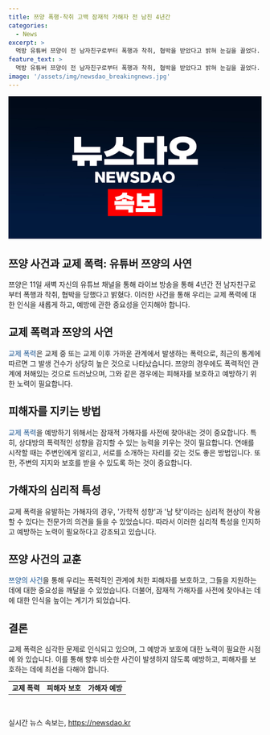 ```yaml
---
title: 쯔양 폭행·착취 고백 잠재적 가해자 전 남친 4년간
categories:
  - News
excerpt: >
  먹방 유튜버 쯔양이 전 남자친구로부터 폭행과 착취, 협박을 받았다고 밝혀 눈길을 끌었다. 김 변호사는 쯔양의 피해사실과 증거를 언급했으나, 사건 진행 중 남자친구의 사망으로 형사 고소는 불송치되었고, 쯔양은 최소 40억원의 미정산금을 받았다. 전문가들은 교제 폭력이 증가하고, 상대의 가학성이 영향을 미치는 것으로 분석하며, 예방을 위해 주변인에게 알리고 객관적인 판단을 돕는 것이 중요하다고 강조했다.
feature_text: >
  먹방 유튜버 쯔양이 전 남자친구로부터 폭행과 착취, 협박을 받았다고 밝혀 눈길을 끌었다. 김 변호사는 쯔양의 피해사실과 증거를 언급했으나, 사건 진행 중 남자친구의 사망으로 형사 고소는 불송치되었고, 쯔양은 최소 40억원의 미정산금을 받았다. 전문가들은 교제 폭력이 증가하고, 상대의 가학성이 영향을 미치는 것으로 분석하며, 예방을 위해 주변인에게 알리고 객관적인 판단을 돕는 것이 중요하다고 강조했다.
image: '/assets/img/newsdao_breakingnews.jpg'
---
```


<p><img src="/assets/img/newsdao_breakingnews.jpg" alt="cryptoinkorea 속보" /></p>

<h2>쯔양 사건과 교제 폭력: 유튜버 쯔양의 사연</h2>

<p data-ke-size="size16"></p>

<p>쯔양은 11일 새벽 자신의 유튜브 채널을 통해 라이브 방송을 통해 4년간 전 남자친구로부터 폭행과 착취, 협박을 당했다고 밝혔다. 이러한 사건을 통해 우리는 교제 폭력에 대한 인식을 새롭게 하고, 예방에 관한 중요성을 인지해야 합니다.</p>

<h2 data-ke-size="size26">교제 폭력과 쯔양의 사연</h2>

<p><span style="color: #1a5490;">교제 폭력</span>은 교제 중 또는 교제 이후 가까운 관계에서 발생하는 폭력으로, 최근의 통계에 따르면 그 발생 건수가 상당히 높은 것으로 나타났습니다. 쯔양의 경우에도 폭력적인 관계에 처해있는 것으로 드러났으며, 그와 같은 경우에는 피해자를 보호하고 예방하기 위한 노력이 필요합니다.</p>

<h2 data-ke-size="size26">피해자를 지키는 방법</h2>

<p><span style="color: #1a5490;">교제 폭력</span>을 예방하기 위해서는 잠재적 가해자를 사전에 찾아내는 것이 중요합니다. 특히, 상대방의 폭력적인 성향을 감지할 수 있는 능력을 키우는 것이 필요합니다. 연애를 시작할 때는 주변인에게 알리고, 서로를 소개하는 자리를 갖는 것도 좋은 방법입니다. 또한, 주변의 지지와 보호를 받을 수 있도록 하는 것이 중요합니다.</p>

<h2 data-ke-size="size26">가해자의 심리적 특성</h2>

<p>교제 폭력을 유발하는 가해자의 경우, '가학적 성향'과 '남 탓'이라는 심리적 현상이 작용할 수 있다는 전문가의 의견을 들을 수 있었습니다. 따라서 이러한 심리적 특성을 인지하고 예방하는 노력이 필요하다고 강조되고 있습니다.</p>

<h2 data-ke-size="size26">쯔양 사건의 교훈</h2>

<p><span style="color: #1a5490;">쯔양의 사건</span>을 통해 우리는 폭력적인 관계에 처한 피해자를 보호하고, 그들을 지원하는 데에 대한 중요성을 깨달을 수 있었습니다. 더불어, 잠재적 가해자를 사전에 찾아내는 데에 대한 인식을 높이는 계기가 되었습니다.</p>

<h2 data-ke-size="size26">결론</h2>

<p>교제 폭력은 심각한 문제로 인식되고 있으며, 그 예방과 보호에 대한 노력이 필요한 시점에 와 있습니다. 이를 통해 향후 비슷한 사건이 발생하지 않도록 예방하고, 피해자를 보호하는 데에 최선을 다해야 합니다.</p>

<table>
    <tbody>
        <tr>
            <td style="text-align: center; height: 17px;"><b>교제 폭력</b></td>
            <td style="text-align: center; height: 17px;"><b>피해자 보호</b></td>
            <td style="text-align: center; height: 17px;"><b>가해자 예방</b></td>
        </tr>
    </tbody>
</table>

<p data-ke-size="size16">&nbsp;</p>
실시간 뉴스 속보는, <a href="https://newsdao.kr" rel="dofollow">https://newsdao.kr</a>


